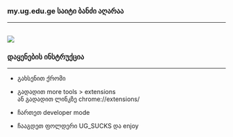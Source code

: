 
### my.ug.edu.ge საიტი ბანძი აღარაა
---
<img src="intro.gif" style="max-width:100% !important "></img>
-----

### დაყენების ინსტრუქცია
----
* გახსენით ქრომი
* გადადით more tools > extensions <br>
ან  გადადით ლინკზე chrome://extensions/

* ჩართეთ developer mode<br>
* ჩააგდეთ ფოლდერი UG_SUCKS და enjoy